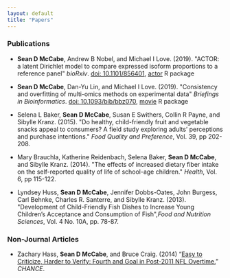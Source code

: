 ```yaml
---
layout: default
title: "Papers"
---
```


### Publications

* **Sean D McCabe**, Andrew B Nobel, and Michael I Love. (2019). "ACTOR: a latent Dirichlet model to compare expressed isoform proportions to a reference panel" *bioRxiv*. [doi: 10.1101/856401](https://doi.org/10.1101/856401),
[actor](https://github.com/mccabes292/actor) R package

* **Sean D McCabe**, Dan-Yu Lin, and Michael I Love. (2019).
"Consistency and overfitting of multi-omics methods on experimental data"
*Briefings in Bioinformatics*.
[doi: 10.1093/bib/bbz070](https://doi.org/10.1093/bib/bbz070),
[movie](https://github.com/mccabes292/movie) R package

* Selena L Baker, **Sean D McCabe**, Susan E Swithers, Collin R Payne, and Sibylle Kranz. (2015). "Do healthy, child-friendly fruit and vegetable snacks appeal to consumers? A field study exploring adults’ perceptions and purchase intentions." *Food Quality and Preference*, Vol. 39, pp 202-208.

* Mary Brauchla, Katherine Reidenbach, Selena Baker, **Sean D McCabe**, and Sibylle Kranz. (2014). "The effects of increased dietary fiber intake on the self-reported quality of life of school-age children." *Health*, Vol. 6, pp 115-122. <br>

* Lyndsey Huss, **Sean D McCabe**, Jennifer Dobbs-Oates, John Burgess, Carl Behnke, Charles R. Santerre, and Sibylle Kranz. (2013). "Development of Child-Friendly Fish Dishes to Increase Young Children’s Acceptance and Consumption of Fish",*Food and Nutrition Sciences*, Vol. 4 No. 10A, pp. 78-87. <br>

### Non-Journal Articles

* Zachary Hass, **Sean D McCabe**, and Bruce Craig. (2014) “[Easy to Criticize, Harder to Verify: Fourth and Goal in Post-2011 NFL Overtime.](https://chance.amstat.org/2015/04/nfl-overtime/)” *CHANCE*.


